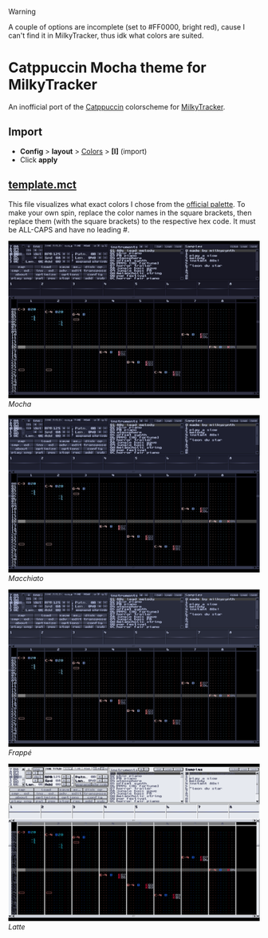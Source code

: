> [!WARNING]
> A couple of options are incomplete (set to #FF0000, bright red), cause I can't find it in MilkyTracker, thus idk what colors are suited.

# Catppuccin Mocha theme for MilkyTracker
An inofficial port of the [Catppuccin](https://catppuccin.com) colorscheme for [MilkyTracker](https://milkytracker.org).

## Import
- **Config** > **layout** > <u>Colors</u> > **[I]** (import)
- Click **apply**

## [template.mct](template.mct)
This file visualizes what exact colors I chose from the [official palette](https://catppuccin.com/palette). To make your own spin, replace the color names in the square brackets, then replace them (with the square brackets) to the respective hex code. It must be ALL-CAPS and have no leading #.

![screenshot](mocha.png)
_Mocha_

![screenshot](macchiato.png)
_Macchiato_

![screenshot](frappe.png)
_Frappé_

![screenshot](latte.png)
_Latte_
